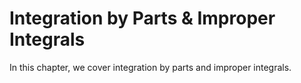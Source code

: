 # Integration by Parts & Improper Integrals 

In this chapter, we cover integration by parts and improper integrals.

```{tableofcontents}
```